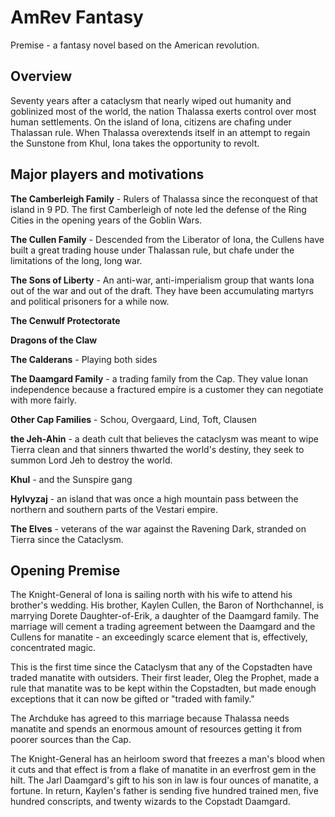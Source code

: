 # AmRev Fantasy

Premise - a fantasy novel based on the American revolution.

## Overview

Seventy years after a cataclysm that nearly wiped out humanity and goblinized most of the world, the nation Thalassa exerts control over most human settlements. On the island of Iona, citizens are chafing under Thalassan rule. When Thalassa overextends itself in an attempt to regain the Sunstone from Khul, Iona takes the opportunity to revolt.

## Major players and motivations

**The Camberleigh Family** - Rulers of Thalassa since the reconquest of that island in 9 PD. The first Camberleigh of note led the defense of the Ring Cities in the opening years of the Goblin Wars.

**The Cullen Family** - Descended from the Liberator of Iona, the Cullens have built a great trading house under Thalassan rule, but chafe under the limitations of the long, long war.

**The Sons of Liberty** - An anti-war, anti-imperialism group that wants Iona out of the war and out of the draft. They have been accumulating martyrs and political prisoners for a while now.

**The Cenwulf Protectorate**

**Dragons of the Claw**

**The Calderans** - Playing both sides

**The Daamgard Family** - a trading family from the Cap. They value Ionan independence because a fractured empire is a customer they can negotiate with more fairly.

**Other Cap Families** - Schou, Overgaard, Lind, Toft, Clausen

**the Jeh-Ahin** - a death cult that believes the cataclysm was meant to wipe Tierra clean and that sinners thwarted the world's destiny, they seek to summon Lord Jeh to destroy the world.

**Khul** - and the Sunspire gang

**Hylvyzaj** - an island that was once a high mountain pass between the northern and southern parts of the Vestari empire.

**The Elves** - veterans of the war against the Ravening Dark, stranded on Tierra since the Cataclysm.

## Opening Premise

The Knight-General of Iona is sailing north with his wife to attend his brother's wedding. His brother, Kaylen Cullen, the Baron of Northchannel, is marrying Dorete Daughter-of-Erik, a daughter of the Daamgard family. The marriage will cement a trading agreement between the Daamgard and the Cullens for manatite - an exceedingly scarce element that is, effectively, concentrated magic.

This is the first time since the Cataclysm that any of the Copstadten have traded manatite with outsiders. Their first leader, Oleg the Prophet, made a rule that manatite was to be kept within the Copstadten, but made enough exceptions that it can now be gifted or "traded with family."

The Archduke has agreed to this marriage because Thalassa needs manatite and spends an enormous amount of resources getting it from poorer sources than the Cap.

The Knight-General has an heirloom sword that freezes a man's blood when it cuts and that effect is from a flake of manatite in an everfrost gem in the hilt. The Jarl Daamgard's gift to his son in law is four ounces of manatite, a fortune. In return, Kaylen's father is sending five hundred trained men, five hundred conscripts, and twenty wizards to the Copstadt Daamgard.
